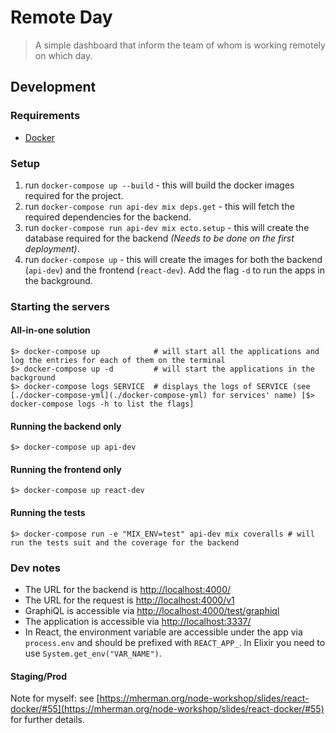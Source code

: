 # Remote Day
> A simple dashboard that inform the team of whom is working remotely on which day.

## Development
### Requirements
* [Docker](https://www.docker.com/get-started)

### Setup
1. run `docker-compose up --build` - this will build the docker images required for the project.
2. run `docker-compose run api-dev mix deps.get` - this will fetch the required dependencies for the backend.
3. run `docker-compose run api-dev mix ecto.setup` - this will create the database required for the backend _(Needs to be done on the first deployment)_.
4. run `docker-compose up` - this will create the images for both the backend (`api-dev`) and the frontend (`react-dev`).
Add the flag `-d` to run the apps in the background.

### Starting the servers
#### All-in-one solution
```shell
$> docker-compose up            # will start all the applications and log the entries for each of them on the terminal
$> docker-compose up -d         # will start the applications in the background
$> docker-compose logs SERVICE  # displays the logs of SERVICE (see [./docker-compose-yml](./docker-compose-yml) for services' name) [$> docker-compose logs -h to list the flags]
```

#### Running the backend only
```shell
$> docker-compose up api-dev
```

#### Running the frontend only
```shell
$> docker-compose up react-dev
```

#### Running the tests
```shell
$> docker-compose run -e "MIX_ENV=test" api-dev mix coveralls # will run the tests suit and the coverage for the backend
```

### Dev notes
* The URL for the backend is [http://localhost:4000/](http://localhost:4000/)
* The URL for the request is [http://localhost:4000/v1](http://localhost:4000/)
* GraphiQL is accessible via [http://localhost:4000/test/graphiql](http://localhost:4000/test/graphiql)
* The application is accessible via [http://localhost:3337/](http://localhost:3337/)
* In React, the environment variable are accessible under the app via `process.env` and should be prefixed with `REACT_APP_`.
In Elixir you need to use `System.get_env("VAR_NAME")`.

#### Staging/Prod
Note for myself: see [https://mherman.org/node-workshop/slides/react-docker/#55](https://mherman.org/node-workshop/slides/react-docker/#55) for further details.

